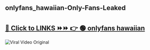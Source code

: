 
 ## onlyfans_hawaiian-Only-Fans-Leaked

# <h2><a href="https://clipsfans.com/onlyfans_hawaiian&ref=git">🔗 Click to LINKS ⏩⏩ 👉 🟢 onlyfans hawaiian </a></h2>

<a href="https://clipsfans.com/onlyfans_hawaiian&ref=git" rel="nofollow" data-target="animated-image.originalLink"><img src="https://i.ibb.co.com/xMMVF88/686577567.gif" alt="Viral Video Original" style="max-width: 100%; display: inline-block;" data-target="animated-image.originalImage"></a>
